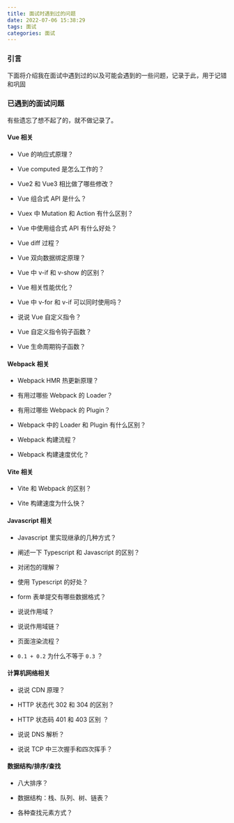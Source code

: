 ```yaml
---
title: 面试时遇到过的问题
date: 2022-07-06 15:38:29
tags: 面试
categories: 面试
---
```


### 引言

下面将介绍我在面试中遇到过的以及可能会遇到的一些问题，记录于此，用于记错和巩固

### 已遇到的面试问题

有些遗忘了想不起了的，就不做记录了。

#### Vue 相关

* Vue 的响应式原理？

* Vue computed 是怎么工作的？

* Vue2 和 Vue3 相比做了哪些修改？

* Vue 组合式 API 是什么？

* Vuex 中 Mutation 和 Action 有什么区别？

* Vue 中使用组合式 API 有什么好处？

* Vue diff 过程？

* Vue 双向数据绑定原理？

* Vue 中 v-if 和 v-show 的区别？

* Vue 相关性能优化？

* Vue 中 v-for 和 v-if 可以同时使用吗？

* 说说 Vue 自定义指令？

* Vue 自定义指令钩子函数？

* Vue 生命周期钩子函数？

#### Webpack 相关

* Webpack HMR 热更新原理？

* 有用过哪些 Webpack 的 Loader？

* 有用过哪些 Webpack 的 Plugin？

* Webpack 中的 Loader 和 Plugin 有什么区别？

* Webpack 构建流程？

* Webpack 构建速度优化？

#### Vite 相关

* Vite 和 Webpack 的区别？

* Vite 构建速度为什么快？

#### Javascript 相关

* Javascript 里实现继承的几种方式？

* 阐述一下 Typescript 和 Javascript 的区别？

* 对闭包的理解？

* 使用 Typescript 的好处？

* form 表单提交有哪些数据格式？

* 说说作用域？

* 说说作用域链？

* 页面渲染流程？

* `0.1 + 0.2` 为什么不等于 `0.3` ？

#### 计算机网络相关

* 说说 CDN 原理？

* HTTP 状态代 302 和 304 的区别？

* HTTP 状态码 401 和 403 区别 ？

* 说说 DNS 解析？

* 说说 TCP 中三次握手和四次挥手？

#### 数据结构/排序/查找

* 八大排序？

* 数据结构：栈、队列、树、链表？

* 各种查找元素方式？
